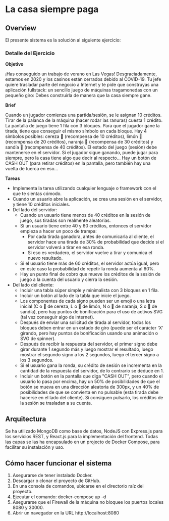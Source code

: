 # La casa siempre paga

## Overview

El presente sistema es la solución al siguiente ejercicio:


### Detalle del Ejercicio

**Objetivo**

¡Has conseguido un trabajo de verano en Las Vegas! Desgraciadamente, estamos en 2020 y los casinos están cerrados debido al COVID-19. Tu jefe quiere trasladar parte del negocio a Internet y te pide que construyas una aplicación fullstack: un sencillo juego de máquinas tragamonedas con un pequeño giro: Debes construirla de manera que la casa siempre gane. 

**Brief**

Cuando un jugador comienza una partida/sesión, se le asignan 10 créditos. Tirar de la palanca de la máquina (hacer rodar las ranuras) cuesta 1 crédito. La pantalla de juego tiene 1 fila con 3 bloques. Para que el jugador gane la tirada, tiene que conseguir el mismo símbolo en cada bloque. Hay 4 símbolos posibles: cereza 🍒 (recompensa de 10 créditos), limón 🍋 (recompensa de 20 créditos), naranja 🍊 (recompensa de 30 créditos) y sandía 🍉 (recompensa de 40 créditos). El estado del juego (sesión) debe mantenerse en el servidor. Si el jugador sigue ganando, puede jugar para siempre, pero la casa tiene algo que decir al respecto... Hay un botón de CASH OUT (para retirar créditos) en la pantalla, pero también hay una vuelta de tuerca en eso...

**Tareas**

* Implementa la tarea utilizando cualquier lenguaje o framework con el que te sientas cómodo.
* Cuando un usuario abre la aplicación, se crea una sesión en el servidor, y tiene 10 créditos iniciales.
* Del lado del servidor:
    * Cuando un usuario tiene menos de 40 créditos en la sesión de juego, sus tiradas son realmente aleatorias.
    * Si un usuario tiene entre 40 y 60 créditos, entonces el servidor empieza a hacer un poco de trampa:
        * Por cada tirada ganadora, antes de comunicarla al cliente, el servidor hace una tirada de 30% de probabilidad que decide si el servidor volverá a tirar en esa ronda. 
        * Si eso es verdadero, el servidor vuelve a tirar y comunica el nuevo resultado. 
    * Si el usuario tiene más de 60 créditos, el servidor actúa igual, pero en este caso la probabilidad de repetir la ronda aumenta al 60%. 
    * Hay un punto final de cobro que mueve los créditos de la sesión de juego a la cuenta del usuario y cierra la sesión. 
* Del lado del cliente:
    * Incluir una tabla súper simple y minimalista con 3 bloques en 1 fila.
    * Incluir un botón al lado de la tabla que inicie el juego.
    * Los componentes de cada signo pueden ser un emoji o una letra inicial (C o 🍒 de cereza, L o 🍋 de limón, N o 🍊 de naranja, S o 🍉 de sandía), pero hay puntos de bonificación para el uso de activos SVG (tal vez conseguir algo de internet). 
    * Después de enviar una solicitud de tirada al servidor, todos los bloques deben entrar en un estado de giro (puede ser el carácter 'X' girando, pero hay puntos de bonificación usando una animación o SVG de spinner). 
    * Después de recibir la respuesta del servidor, el primer signo debe girar durante 1 segundo más y luego mostrar el resultado, luego mostrar el segundo signo a los 2 segundos, luego el tercer signo a los 3 segundos. 
    * Si el usuario gana la ronda, su crédito de sesión se incrementa en la cantidad de la respuesta del servidor, de lo contrario se deduce en 1. 
    * Incluir un botón en la pantalla que diga "CASH OUT", pero cuando el usuario lo pasa por encima, hay un 50% de posibilidades de que el botón se mueva en una dirección aleatoria de 300px, y un 40% de posibilidades de que se convierta en no pulsable (esta tirada debe hacerse en el lado del cliente). Si consiguen pulsarlo, los créditos de la sesión se trasladan a su cuenta. 


## Arquitectura

Se ha utilizado MongoDB como base de datos, NodeJS con Express.js para los servicios REST, y React.js para la implementación del frontend. Todas las capas se las ha encapsulado en un projecto de Docker Compose, para facilitar su instalación y uso.


## Cómo hacer funcionar el sistema

1. Asegurarse de tener instalado Docker.
1. Descargar o clonar el proyecto de GitHub.
1. En una consola de comandos, ubicarse en el directorio raíz del proyecto. 
1. Ejecutar el comando: docker-compose up -d
1. Asegurarse que el Firewall de la máquina no bloquee los puertos locales 8080 y 30000.
1. Abrir un navegador en la URL http://localhost:8080